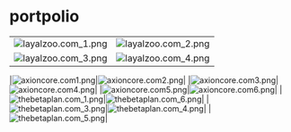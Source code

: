 # portpolio

|  |  |
|---|---|
|![layalzoo.com_1.png](images/layalzoo.com_1.png)|![layalzoo.com_2.png](images/layalzoo.com_2.png)|
|![layalzoo.com_3.png](images/layalzoo.com_3.png)|![layalzoo.com_4.png](images/layalzoo.com_4.png)|

|![axioncore.com1.png](images/axioncore.com1.png)|![axioncore.com2.png](images/axioncore.com2.png)|
|![axioncore.com3.png](images/axioncore.com3.png)|![axioncore.com4.png](images/axioncore.com4.png)|
|![axioncore.com5.png](images/axioncore.com5.png)|![axioncore.com6.png](images/axioncore.com6.png)|
|![thebetaplan.com_1.png](images/thebetaplan.com_1.png)|![thebetaplan.com_6.png](images/thebetaplan.com_6.png)|
|![thebetaplan.com_3.png](images/thebetaplan.com_3.png)|![thebetaplan.com_4.png](images/thebetaplan.com_4.png)|
|![thebetaplan.com_5.png](images/thebetaplan.com_5.png)|
